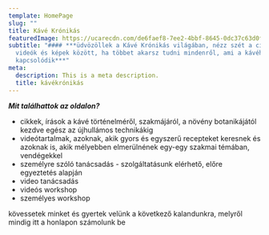 ```yaml
---
template: HomePage
slug: ""
title: Kávé Krónikás
featuredImage: https://ucarecdn.com/de6faef8-7ee2-4bbf-8645-0dc37c63d0f4/
subtitle: "#### ***üdvözöllek a Kávé Krónikás világában, nézz szét a cikkek,
  videók és képek között, ha többet akarsz tudni mindenről, ami a kávéhoz
  kapcsolódik***"
meta:
  description: This is a meta description.
  title: kávékrónikás
---
```

***Mit találhattok az oldalon?***

* cikkek, írások a kávé történelméről, szakmájáról, a növény botanikájától kezdve egész az újhullámos technikákig
* videótartalmak, azoknak, akik gyors és egyszerű recepteket keresnek és azoknak is, akik mélyebben elmerülnének egy-egy szakmai témában, vendégekkel
* személyre szóló tanácsadás - szolgáltatásunk elérhető, előre egyeztetés alapján 
* video tanácsadás
* videós workshop
* személyes workshop

kövessetek minket és gyertek velünk a következő kalandunkra, melyről mindig itt a honlapon számolunk be